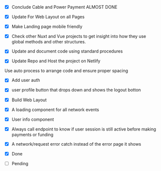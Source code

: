 

- [x] Conclude Cable and Power Payment  ALMOST DONE

- [x] Update For Web Layout on all Pages

- [x] Make Landing page mobile friendly

- [x] Check other Nuxt and Vue projects to get insight into how they use global methods and other structures.

- [x] Update and document code using standard procedures

- [x] Update Repo and Host the project on Netlify

Use auto process to arrange code and ensure proper spacing

- [x] Add user auth

- [x] user profile button that drops down and shows the logout botton

- [x] Build Web Layout

- [x] A loading component for all network events

- [x] User info component

- [x] Always call endpoint to know if user session is still active before making payments or funding 

- [x] A network/request error catch instead of the error page it shows 


- [x] Done
- [ ] Pending
